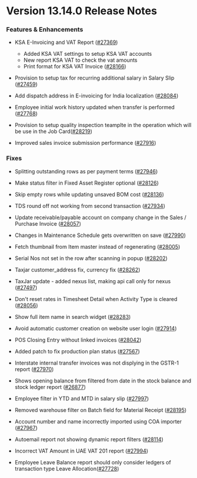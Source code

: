# Version 13.14.0 Release Notes

### Features & Enhancements

- KSA E-Invoicing and VAT Report ([#27369](https://github.com/finergyrs/capkpi/pull/27369))
    - Added KSA VAT settings to setup KSA VAT accounts
    - New report KSA VAT to check the vat amounts
    - Print format for KSA VAT Invoice ([#28166](https://github.com/finergyrs/capkpi/pull/28166))

- Provision to setup tax for recurring additional salary in Salary Slip ([#27459](https://github.com/finergyrs/capkpi/pull/27459))
- Add dispatch address in E-invoicing for India localization ([#28084](https://github.com/finergyrs/capkpi/pull/28084))
- Employee initial work history updated when transfer is performed ([#27768](https://github.com/finergyrs/capkpi/pull/27768))
- Provision to setup quality inspection teamplte in the operation which will be use in the Job Card([#28219](https://github.com/finergyrs/capkpi/pull/28219))
- Improved sales invoice submission performance ([#27916](https://github.com/finergyrs/capkpi/pull/27916))


### Fixes

- Splitting outstanding rows as per payment terms ([#27946](https://github.com/finergyrs/capkpi/pull/27946))

- Make status filter in Fixed Asset Register optional ([#28126](https://github.com/finergyrs/capkpi/pull/28126))
- Skip empty rows while updating unsaved BOM cost ([#28136](https://github.com/finergyrs/capkpi/pull/28136))
- TDS round off not working from second transaction ([#27934](https://github.com/finergyrs/capkpi/pull/27934))
- Update receivable/payable account on company change in the Sales / Purchase Invoice ([#28057](https://github.com/finergyrs/capkpi/pull/28057))
- Changes in Maintenance Schedule gets overwritten on save ([#27990](https://github.com/finergyrs/capkpi/pull/27990))
- Fetch thumbnail from Item master instead of regenerating ([#28005](https://github.com/finergyrs/capkpi/pull/28005))
- Serial Nos not set in the row after scanning in popup ([#28202](https://github.com/finergyrs/capkpi/pull/28202))
- Taxjar customer_address fix, currency fix ([#28262](https://github.com/finergyrs/capkpi/pull/28262))
- TaxJar update - added nexus list, making api call only for nexus ([#27497](https://github.com/finergyrs/capkpi/pull/27497))
- Don't reset rates in Timesheet Detail when Activity Type is cleared ([#28056](https://github.com/finergyrs/capkpi/pull/28056))
- Show full item name in search widget ([#28283](https://github.com/finergyrs/capkpi/pull/28283))
- Avoid automatic customer creation on website user login ([#27914](https://github.com/finergyrs/capkpi/pull/27914))
- POS Closing Entry without linked invoices ([#28042](https://github.com/finergyrs/capkpi/pull/28042))
- Added patch to fix production plan status ([#27567](https://github.com/finergyrs/capkpi/pull/27567))
- Interstate internal transfer invoices was not displying in the GSTR-1 report ([#27970](https://github.com/finergyrs/capkpi/pull/27970))
- Shows opening balance from filtered from date in the stock balance and stock ledger report ([#26877](https://github.com/finergyrs/capkpi/pull/26877))
- Employee filter in YTD and MTD in salary slip ([#27997](https://github.com/finergyrs/capkpi/pull/27997))
- Removed warehouse filter on Batch field for Material Receipt ([#28195](https://github.com/finergyrs/capkpi/pull/28195))
- Account number and name incorrectly imported using COA importer ([#27967](https://github.com/finergyrs/capkpi/pull/27967))
- Autoemail report not showing dynamic report filters ([#28114](https://github.com/finergyrs/capkpi/pull/28114))
- Incorrect VAT Amount in UAE VAT 201 report ([#27994](https://github.com/finergyrs/capkpi/pull/27994))
- Employee Leave Balance report should only consider ledgers of transaction type Leave Allocation([#27728](https://github.com/finergyrs/capkpi/pull/27728))